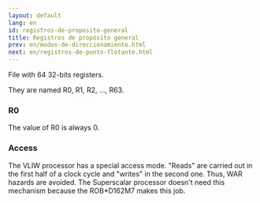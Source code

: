 ```yaml
---
layout: default
lang: en
id: registros-de-proposito-general
title: Registros de propósito general
prev: en/modos-de-direccionamiento.html
next: en/registros-de-punto-flotante.html
---
```


File with 64 32-bits registers.

They are named R0, R1, R2, ..., R63.


### R0

The value of R0 is always 0.


### Access

The VLIW processor has a special access mode. "Reads" are carried out in the first half of a clock cycle and "writes" in the second one. Thus, WAR hazards are avoided. The Superscalar processor doesn't need this mechanism because the ROB*D162M7 makes this job.


